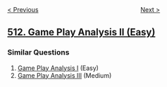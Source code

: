 <!--|This file generated by command(leetcode description); DO NOT EDIT.    |-->
<!--+----------------------------------------------------------------------+-->
<!--|@author    openset <openset.wang@gmail.com>                           |-->
<!--|@link      https://github.com/openset                                 |-->
<!--|@home      https://github.com/openset/leetcode                        |-->
<!--+----------------------------------------------------------------------+-->

[< Previous](https://github.com/openset/leetcode/tree/master/problems/game-play-analysis-i "Game Play Analysis I")
　　　　　　　　　　　　　　　　
[Next >](https://github.com/openset/leetcode/tree/master/problems/find-bottom-left-tree-value "Find Bottom Left Tree Value")

## [512. Game Play Analysis II (Easy)](https://leetcode.com/problems/game-play-analysis-ii "游戏玩法分析 II")



### Similar Questions
  1. [Game Play Analysis I](https://github.com/openset/leetcode/tree/master/problems/game-play-analysis-i) (Easy)
  1. [Game Play Analysis III](https://github.com/openset/leetcode/tree/master/problems/game-play-analysis-iii) (Medium)
